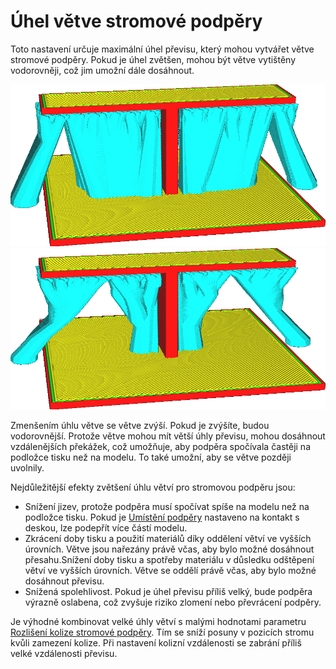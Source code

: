 Úhel větve stromové podpěry
====
Toto nastavení určuje maximální úhel převisu, který mohou vytvářet větve stromové podpěry. Pokud je úhel zvětšen, mohou být větve vytištěny vodorovněji, což jim umožní dále dosáhnout.

![Úhel větve 20°](../../../articles/images/support_tree_angle_20.png)
![Úhel větve 40°](../../../articles/images/support_tree_angle_40.png)

Zmenšením úhlu větve se větve zvýší. Pokud je zvýšíte, budou vodorovnější. Protože větve mohou mít větší úhly převisu, mohou dosáhnout vzdálenějších překážek, což umožňuje, aby podpěra spočívala častěji na podložce tisku než na modelu. To také umožní, aby se větve později uvolnily.

Nejdůležitější efekty zvětšení úhlu větví pro stromovou podpěru jsou:
* Snížení jizev, protože podpěra musí spočívat spíše na modelu než na podložce tisku. Pokud je [Umístění podpěry](../support/support_type.md) nastaveno na kontakt s deskou, lze podepřít více částí modelu.
* Zkrácení doby tisku a použití materiálů díky oddělení větví ve vyšších úrovních. Větve jsou nařezány právě včas, aby bylo možné dosáhnout přesahu.Snížení doby tisku a spotřeby materiálu v důsledku odštěpení větví ve vyšších úrovních. Větve se oddělí právě včas, aby bylo možné dosáhnout převisu.
* Snížená spolehlivost. Pokud je úhel převisu příliš velký, bude podpěra výrazně oslabena, což zvyšuje riziko zlomení nebo převrácení podpěry.

Je výhodné kombinovat velké úhly větví s malými hodnotami parametru [Rozlišení kolize stromové podpěry](support_tree_collision_resolution.md). Tím se sníží posuny v pozicích stromu kvůli zamezení kolize. Při nastavení kolizní vzdálenosti se zabrání příliš velké vzdálenosti převisu.
